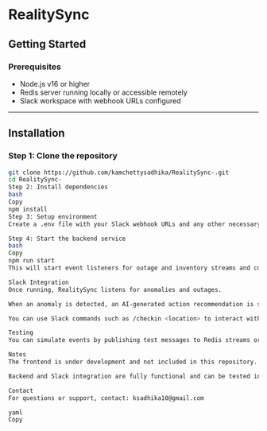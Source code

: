 # RealitySync

## Getting Started

### Prerequisites

- Node.js v16 or higher
- Redis server running locally or accessible remotely
- Slack workspace with webhook URLs configured

---

## Installation

### Step 1: Clone the repository

```bash
git clone https://github.com/kamchettysadhika/RealitySync-.git
cd RealitySync-
Step 2: Install dependencies
bash
Copy
npm install
Step 3: Setup environment
Create a .env file with your Slack webhook URLs and any other necessary environment variables.

Step 4: Start the backend service
bash
Copy
npm run start
This will start event listeners for outage and inventory streams and connect to Slack for notifications.

Slack Integration
Once running, RealitySync listens for anomalies and outages.

When an anomaly is detected, an AI-generated action recommendation is sent automatically to the relevant Slack channel.

You can use Slack commands such as /checkin <location> to interact with RealitySync and track crew check-ins.

Testing
You can simulate events by publishing test messages to Redis streams or using provided test scripts.

Notes
The frontend is under development and not included in this repository.

Backend and Slack integration are fully functional and can be tested independently.

Contact
For questions or support, contact: ksadhika10@gmail.com

yaml
Copy
